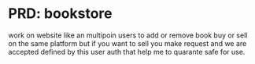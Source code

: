 <!-- in the first start project by (PRD)->product requirement document --> 
# **PRD: bookstore**
<p>work on website like an multipoin users to add or remove book buy or sell on the same platform but if you
want to sell you make request and we are accepted defined by this user auth that help me to quarante safe for 
use.</p>

